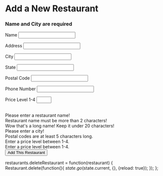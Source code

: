 <h1>Add a New Restaurant </h1>
<h3>Name and City are required</h3>

<form name="form"  ng-submit="newRestaurant.addRestaurant()">

  <label for=”name”>Name</label>
  <input type = "text" name="name" minLength="2" maxlength="20" required="required" ng-model="newRestaurant.restaurant.name"><br>


  <label for=”address”>Address</label>
  <input type = "text" name="address" ng-model="newRestaurant.restaurant.address"><br>

  <label for=”city”>City</label>
  <input type = "text" name="city" required="required" ng-model="newRestaurant.restaurant.city"><br>

  <label for=”state”>State</label>
  <input type = "text" name="state" ng-model="newRestaurant.restaurant.state"><br>

  <label for=”postal_code”>Postal Code</label>
  <input type = "number" name="postal_code" minlength="5" ng-model="newRestaurant.restaurant.postal_code"><br>

  <label for=”phone”>Phone Number</label>
  <input type = "number" name="phone" ng-model="newRestaurant.restaurant.phone"><br>

  <label for=”price”>Price Level 1-4</label>
  <input type = "number" name="price" min="1" max="4" ng-model="newRestaurant.restaurant.price"><br><br>

  <div ng-if="form.name.$touched">
    <div ng-if="form.name.$error.required">
      Please enter a restaurant name!
    </div>
    <div ng-if="form.name.$error.minlength">
      Restaurant name must be more than 2 characters!
    </div>
    <div ng-if="form.name.$error.maxlength">
      Wow that's a long name! Keep it under 20 characters!
    </div>
  </div>

  <div ng-if="form.city.$touched">
    <div ng-if="form.city.$error.required">
      Please enter a city!
    </div>
  </div>

  <div ng-if="form.postalCode.$touched">
    <div ng-if="form.postalCode.$error.minLength">
      Postal codes are at least 5 characters long.
    </div>
  </div>

  <div ng-if="form.price.$touched">
    <div ng-if="form.price.$error.min">
      Enter a price level between 1-4.
    </div>
    <div ng-if="form.price.$error.max">
      Enter a price level between 1-4.
    </div>
  </div>

  <input type="submit" value="Add This Restaurant">

</form>

restaurants.deleteRestaurant = function(restaurant) {
  Restaurant.delete(function(){
    $state.go($state.current, {}, {reload: true});
  });
};
